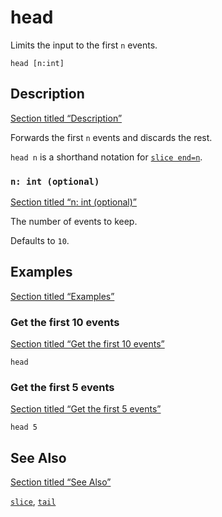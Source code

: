 # head

Limits the input to the first `n` events.

```tql
head [n:int]
```

## Description

[Section titled “Description”](#description)

Forwards the first `n` events and discards the rest.

`head n` is a shorthand notation for [`slice end=n`](/reference/operators/slice).

### `n: int (optional)`

[Section titled “n: int (optional)”](#n-int-optional)

The number of events to keep.

Defaults to `10`.

## Examples

[Section titled “Examples”](#examples)

### Get the first 10 events

[Section titled “Get the first 10 events”](#get-the-first-10-events)

```tql
head
```

### Get the first 5 events

[Section titled “Get the first 5 events”](#get-the-first-5-events)

```tql
head 5
```

## See Also

[Section titled “See Also”](#see-also)

[`slice`](/reference/operators/slice), [`tail`](/reference/operators/tail)